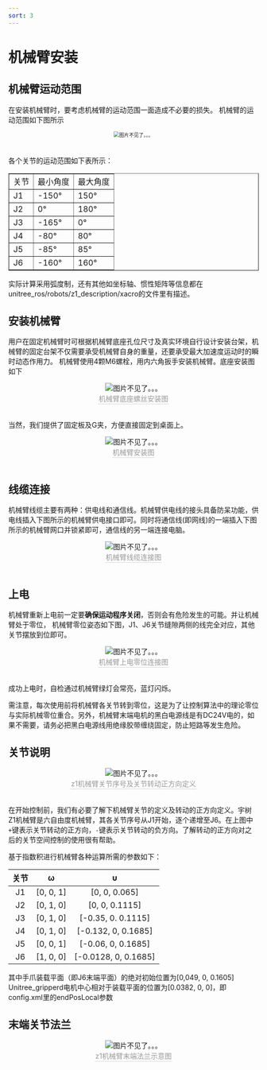 ```yaml
---
sort: 3
---
```


# 机械臂安装

## 机械臂运动范围

在安装机械臂时，要考虑机械臂的运动范围一面造成不必要的损失。
机械臂的运动范围如下图所示

<center>
<img src="../img/range.png" style="zoom:70%" alt=" 图片不见了。。。 "/>
<br>
<div style="color:orange; border-bottom: 0.1px solid #d9d9d9;
display: inline-block;
color: #999;
padding: 1px;"></div>
</center>
<br>

各个关节的运动范围如下表所示：

<center>
<table border="1">
    <tr><td>关节</td><td>最小角度</td><td>最大角度</td></tr>
    <tr><td>J1</td><td>-150°</td><td>150°</td></tr>
    <tr><td>J2</td><td>0°</td><td>180°</td></tr>
    <tr><td>J3</td><td>-165°</td><td>0°</td></tr>
    <tr><td>J4</td><td>-80°</td><td>80°</td></tr>
    <tr><td>J5</td><td>-85°</td><td>85°</td></tr>
    <tr><td>J6</td><td>-160°</td><td>160°</td></tr>
</table>
</center>

实际计算采用弧度制，还有其他如坐标轴、惯性矩阵等信息都在unitree_ros/robots/z1_description/xacro的文件里有描述。

## 安装机械臂

用户在固定机械臂时可根据机械臂底座孔位尺寸及真实环境自行设计安装台架，机械臂的固定台架不仅需要承受机械臂自身的重量，还要承受最大加速度运动时的瞬时动态作用力。
机械臂使用4颗M6螺栓，用内六角扳手安装机械臂。底座安装图如下

<center>
<img src="../img/arm_buttom.png" style="zoom:100%" alt=" 图片不见了。。。 "/>
<br>
<div style="color:orange; border-bottom: 0.1px solid #d9d9d9;
display: inline-block;
color: #999;
padding: 1px;">机械臂底座螺丝安装图</div>
</center>
<br>

当然，我们提供了固定板及G夹，方便直接固定到桌面上。
<center>
<img src="../img/arm_guding.png" style="zoom:100%" alt=" 图片不见了。。。 "/>
<br>
<div style="color:orange; border-bottom: 0.1px solid #d9d9d9;
display: inline-block;
color: #999;
padding: 1px;">机械臂安装图</div>
</center>
<br>

## 线缆连接

机械臂线缆主要有两种：供电线和通信线。机械臂供电线的接头具备防呆功能，供电线插入下图所示的机械臂供电接口即可。同时将通信线(即网线)的一端插入下图所示的机械臂网口并锁紧即可，通信线的另一端连接电脑。

<center>
<img src="../img/arm_xianglan.png" style="zoom:100%" alt=" 图片不见了。。。 "/>
<br>
<div style="color:orange; border-bottom: 0.1px solid #d9d9d9;
display: inline-block;
color: #999;
padding: 1px;">机械臂线缆连接图</div>
</center>
<br>

## 上电

机械臂重新上电前一定要**确保运动程序关闭**，否则会有危险发生的可能。并让机械臂处于零位，
机械臂零位姿态如下图，J1、J6关节缝隙两侧的线完全对应，其他关节摆放到位即可。

<center>
<img src="../img/arm_powerOn.png" style="zoom:100%" alt=" 图片不见了。。。 "/>
<br>
<div style="color:orange; border-bottom: 0.1px solid #d9d9d9;
display: inline-block;
color: #999;
padding: 1px;">机械臂上电零位连接图</div>
</center>
<br>

成功上电时，自检通过机械臂绿灯会常亮，蓝灯闪烁。

需注意，每次使用前将机械臂各关节转到零位，这是为了让控制算法中的理论零位与实际机械零位重合。另外，机械臂末端电机的黑白电源线是有DC24V电的，如果不需要，请务必把黑白电源线用绝缘胶带缠绕固定，防止短路等发生危险。

## 关节说明

<center>
<img src="../img/z1_arm_cooridinate.png" style="zoom:100%" alt=" 图片不见了。。。 "/>
<br>
<div style="color:orange; border-bottom: 0.1px solid #d9d9d9;
display: inline-block;
color: #999;
padding: 1px;">z1机械臂关节序号及关节转动正方向定义</div>
</center>
<br>

在开始控制前，我们有必要了解下机械臂关节的定义及转动的正方向定义。宇树Z1机械臂是六自由度机械臂，其各关节序号从J1开始，逐个递增至J6。在上图中`+`键表示关节转动的正方向，`-`键表示关节转动的负方向。了解转动的正方向对之后的关节空间控制的使用很有帮助。

基于指数积进行机械臂各种运算所需的参数如下：

|关节|ω|υ|
|:-:|:-:|:-:|
|J1|[0, 0, 1]|[0, 0, 0.065]|
|J2|[0, 1, 0]|[0, 0, 0.1115]|
|J3|[0, 1, 0]|[-0.35, 0. 0.1115]|
|J4|[0, 1, 0]|[-0.132, 0, 0.1685]|
|J5|[0, 0, 1]|[-0.06, 0, 0.1685]|
|J6|[1, 0, 0]|[-0.0128, 0, 0.1685]|

其中手爪装载平面（即J6末端平面）的绝对初始位置为[0,049, 0, 0.1605]
Unitree_gripperd电机中心相对于装载平面的位置为[0.0382, 0, 0]，即config.xml里的endPosLocal参数

## 末端关节法兰

<center>
<img src="../img/end flange.png" style="zoom:100%" alt=" 图片不见了。。。 "/>
<br>
<div style="color:orange; border-bottom: 0.1px solid #d9d9d9;
display: inline-block;
color: #999;
padding: 1px;">z1机械臂末端法兰示意图</div>
</center>
<br>